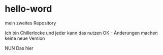 # hello-word
mein zweites Repository 

Ich bin Chillerlocke und jeder kann das nutzen
OK - Änderungen machen keine neue Version

NUN Das hier
